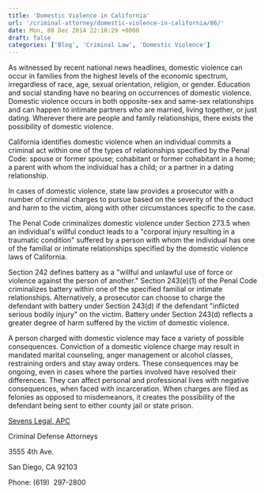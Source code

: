 ```yaml
---
title: 'Domestic Violence in California'
url: '/criminal-attorney/domestic-violence-in-california/86/'
date: Mon, 08 Dec 2014 22:10:29 +0000
draft: false
categories: ['Blog', 'Criminal Law', 'Domestic Violence']
---
```


As witnessed by recent national news headlines, domestic violence can occur in families from the highest levels of the economic spectrum, irregardless of race, age, sexual orientation, religion, or gender. Education and social standing have no bearing on occurrences of domestic violence. Domestic violence occurs in both opposite-sex and same-sex relationships and can happen to intimate partners who are married, living together, or just dating. Wherever there are people and family relationships, there exists the possibility of domestic violence.

California identifies domestic violence when an individual commits a criminal act within one of the types of relationships specified by the Penal Code: spouse or former spouse; cohabitant or former cohabitant in a home; a parent with whom the individual has a child; or a partner in a dating relationship.

In cases of domestic violence, state law provides a prosecutor with a number of criminal charges to pursue based on the severity of the conduct and harm to the victim, along with other circumstances specific to the case.

The Penal Code criminalizes domestic violence under Section 273.5 when an individual's willful conduct leads to a "corporal injury resulting in a traumatic condition" suffered by a person with whom the individual has one of the familial or intimate relationships specified by the domestic violence laws of California.

Section 242 defines battery as a "willful and unlawful use of force or violence against the person of another." Section 243(e)(1) of the Penal Code criminalizes battery within one of the specified familial or intimate relationships. Alternatively, a prosecutor can choose to charge the defendant with battery under Section 243(d) if the defendant "inflicted serious bodily injury" on the victim. Battery under Section 243(d) reflects a greater degree of harm suffered by the victim of domestic violence.

A person charged with domestic violence may face a variety of possible consequences. Conviction of a domestic violence charge may result in mandated marital counseling, anger management or alcohol classes, restraining orders and stay away orders. These consequences may be ongoing, even in cases where the parties involved have resolved their differences. They can affect personal and professional lives with negative consequences, when faced with incarceration. When charges are filed as felonies as opposed to misdemeanors, it creates the possibility of the defendant being sent to either county jail or state prison.

[Sevens Legal, APC](https://www.sevenslegal.com/ "Sevens Legal ")

Criminal Defense Attorneys

3555 4th Ave.

San Diego, CA 92103

Phone: (619)  297-2800